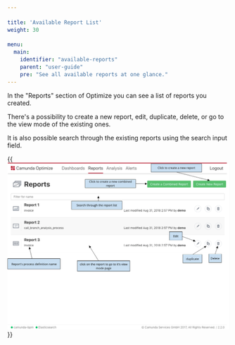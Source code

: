 ```yaml
---

title: 'Available Report List'
weight: 30

menu:
  main:
    identifier: "available-reports"
    parent: "user-guide"
    pre: "See all available reports at one glance."
---
```


In the "Reports" section of Optimize you can see a list of reports you created.

There's a possibility to create a new report, edit, duplicate, delete, or go to the view mode of the existing ones.

It is also possible search through the existing reports using the search input field.

{{<img src="report-list-overview.png" title="Reports overview">}}
